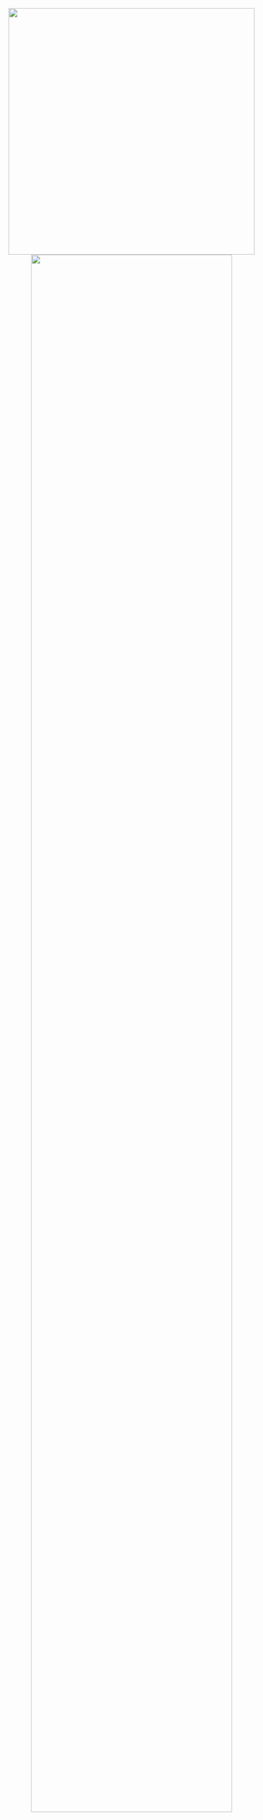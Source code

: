 <div align="center">

  <img src="https://i.imgur.com/VYBxMKp.gif" width="500px" />


  <img src="https://readme-typing-svg.demolab.com?font=Inconsolata&weight=500&size=50&duration=4000&pause=300&color=A7A459&center=true&vCenter=true&multiline=true&repeat=false&random=false&width=1350&height=140&lines=Hello+There!;I'm+Riley%2C+A+Tech+Girl+and+Cybersecurity+Enthusiast" width="90%" />

  <br><br>

  <pre>
💼 BSc Cybersecurity @ Wentworth Institute of Technology (WIT)
🎓 Minors in Cyber Management & Computer Science

🚀 Break Through Tech Fellow @ MIT
💻 System Administration Intern @ Silvertech, Inc.
  </pre>

  <pre>
Skills & Tools
────────────────────────────
</pre>
<p>
  <img src="https://skillicons.dev/icons?i=python" height="40" alt="Python" />
  <img src="https://skillicons.dev/icons?i=bash" height="40" alt="Bash" />
  <img src="https://skillicons.dev/icons?i=linux" height="40" alt="Linux" />
  <img src="https://skillicons.dev/icons?i=git" height="40" alt="Git" />
  <img src="https://skillicons.dev/icons?i=aws" height="40" alt="AWS" />
  <img src="https://skillicons.dev/icons?i=docker" height="40" alt="Docker" />
  <img src="https://skillicons.dev/icons?i=kubernetes" height="40" alt="Kubernetes" />
  <img src="https://skillicons.dev/icons?i=powershell" height="40" alt="PowerShell" />
  <img src="https://skillicons.dev/icons?i=mysql" height="40" alt="MySQL" />
  <img src="https://skillicons.dev/icons?i=terraform" height="40" alt="Terraform" />
  <img src="https://skillicons.dev/icons?i=azure" height="40" alt="Azure" />
  <img src="https://skillicons.dev/icons?i=windows" height="40" alt="Windows" />
  <img src="https://skillicons.dev/icons?i=vscode" height="40" alt="Visual Studio Code" />
</p>

  <br>

  <pre>
🏃‍♂️ Passionate Runner with my Dog
🧘‍♀️ Pilates & Yoga Lover
🥾 Outdoors Wizard 
  </pre>

  <br>

  <img src="https://raw.githubusercontent.com/innng/innng/master/assets/kyubey.gif" height="40" />

  <br><br>

  [![](https://img.shields.io/badge/linkedin-0A66C2?style=for-the-badge&logo=linkedin&logoColor=white)](https://www.linkedin.com/in/riley-barka)
  [![](https://img.shields.io/badge/email-1DA1F2?style=for-the-badge&logo=gmail&logoColor=white)](mailto:barkar@wit.edu)
  

</div>

